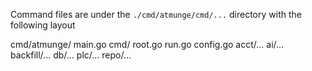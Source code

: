 Command files are under the `./cmd/atmunge/cmd/...` directory
with the following layout

cmd/atmunge/
  main.go
  cmd/
    root.go
    run.go
    config.go
    acct/...
    ai/...
    backfill/...
    db/...
    plc/...
    repo/...